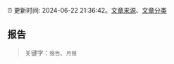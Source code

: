 :alarm_clock: 更新时间: 2024-06-22 21:36:42。[文章来源](/README.md)、[文章分类](/TAGS.md)

## 报告


> 关键字：`报告`、`月报`



